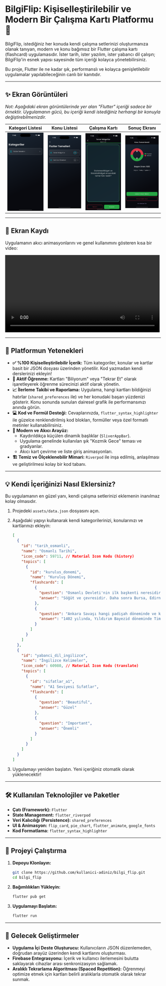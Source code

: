 # BilgiFlip: Kişiselleştirilebilir ve Modern Bir Çalışma Kartı Platformu 🚀

BilgiFlip, istediğiniz her konuda kendi çalışma setlerinizi oluşturmanıza olanak tanıyan, modern ve konu bağımsız bir Flutter çalışma kartı (flashcard) uygulamasıdır. İster tarih, ister yazılım, ister yabancı dil çalışın; BilgiFlip'in esnek yapısı sayesinde tüm içeriği kolayca yönetebilirsiniz.

Bu proje, Flutter ile ne kadar şık, performanslı ve kolayca genişletilebilir uygulamalar yapılabileceğinin canlı bir kanıtıdır.

---

## ✨ Ekran Görüntüleri

*Not: Aşağıdaki ekran görüntülerinde yer alan "Flutter" içeriği sadece bir örnektir. Uygulamanın gücü, bu içeriği kendi istediğiniz herhangi bir konuyla değiştirebilmenizdir.*

| Kategori Listesi | Konu Listesi | Çalışma Kartı | Sonuç Ekranı |
| :---: | :---: | :---: | :---: |
| <img src="assets/images/Simulator Screenshot - iPhone 16 Pro Max - 2025-09-11 at 11.46.28.png" width="200"> | <img src="assets/images/Simulator Screenshot - iPhone 16 Pro Max - 2025-09-11 at 11.46.31.png" width="200"> | <img src="assets/images/Simulator Screenshot - iPhone 16 Pro Max - 2025-09-11 at 11.46.34.png" width="200"> | <img src="assets/images/Simulator Screenshot - iPhone 16 Pro Max - 2025-09-11 at 11.46.41.png" width="200"> |

---

## 🎥 Ekran Kaydı

Uygulamanın akıcı animasyonlarını ve genel kullanımını gösteren kısa bir video:

<video src="https://github.com/Ms-elliebb/Bilgiflip/assets/91543242/f41e9c7a-514a-4a25-a7b3-82c5f11e9a4f" width="500" controls></video>



---

## 🌟 Platformun Yetenekleri

- **✅ %100 Kişiselleştirilebilir İçerik:** Tüm kategoriler, konular ve kartlar basit bir JSON dosyası üzerinden yönetilir. Kod yazmadan kendi derslerinizi ekleyin!
- **🧠 Aktif Öğrenme:** Kartları "Biliyorum" veya "Tekrar Et" olarak işaretleyerek öğrenme sürecinizi aktif olarak yönetin.
- **📈 İlerleme Takibi ve Raporlama:** Uygulama, hangi kartları bildiğinizi hatırlar (`shared_preferences` ile) ve her konudaki başarı yüzdenizi gösterir. Konu sonunda sunulan dairesel grafik ile performansınızı anında görün.
- **💻 Kod ve Formül Desteği:** Cevaplarınızda, `flutter_syntax_highlighter` ile güzelce renklendirilmiş kod blokları, formüller veya özel formatlı metinler kullanabilirsiniz.
- **🎨 Modern ve Akıcı Arayüz:**
  - Kaydırıldıkça küçülen dinamik başlıklar (`SliverAppBar`).
  - Uygulama genelinde kullanılan şık "Kozmik Gece" teması ve gradyanlar.
  - Akıcı kart çevirme ve liste giriş animasyonları.
- **🏗️ Temiz ve Ölçeklenebilir Mimari:** `Riverpod` ile inşa edilmiş, anlaşılması ve geliştirilmesi kolay bir kod tabanı.

---

## 💡 Kendi İçeriğinizi Nasıl Eklersiniz?

Bu uygulamanın en güzel yanı, kendi çalışma setlerinizi eklemenin inanılmaz kolay olmasıdır.

1.  Projedeki `assets/data.json` dosyasını açın.
2.  Aşağıdaki yapıyı kullanarak kendi kategorilerinizi, konularınızı ve kartlarınızı ekleyin:

    ```json
    [
      {
        "id": "tarih_osmanli",
        "name": "Osmanlı Tarihi",
        "icon_code": 59711, // Material Icon Kodu (history)
        "topics": [
          {
            "id": "kurulus_donemi",
            "name": "Kuruluş Dönemi",
            "flashcards": [
              {
                "question": "Osmanlı Devleti'nin ilk başkenti neresidir?",
                "answer": "Söğüt ve çevresidir. Daha sonra Bursa, Edirne ve son olarak İstanbul başkent olmuştur."
              },
              {
                "question": "Ankara Savaşı hangi padişah döneminde ve kiminle yapılmıştır?",
                "answer": "1402 yılında, Yıldırım Bayezid döneminde Timur ile yapılmıştır. Bu savaş sonrası Fetret Devri başlamıştır."
              }
            ]
          }
        ]
      },
      {
        "id": "yabanci_dil_ingilizce",
        "name": "İngilizce Kelimeler",
        "icon_code": 60980, // Material Icon Kodu (translate)
        "topics": [
          {
            "id": "sifatlar_a1",
            "name": "A1 Seviyesi Sıfatlar",
            "flashcards": [
              {
                "question": "Beautiful",
                "answer": "Güzel"
              },
              {
                "question": "Important",
                "answer": "Önemli"
              }
            ]
          }
        ]
      }
    ]
    ```

3.  Uygulamayı yeniden başlatın. Yeni içeriğiniz otomatik olarak yüklenecektir!

---

## 🛠️ Kullanılan Teknolojiler ve Paketler

- **Çatı (Framework):** `Flutter`
- **State Management:** `flutter_riverpod`
- **Veri Kalıcılığı (Persistence):** `shared_preferences`
- **UI & Animasyon:** `flip_card`, `pie_chart`, `flutter_animate`, `google_fonts`
- **Kod Formatlama:** `flutter_syntax_highlighter`

---

## 🚀 Projeyi Çalıştırma

1.  **Depoyu Klonlayın:**
    ```sh
    git clone https://github.com/kullanici-adiniz/bilgi_flip.git
    cd bilgi_flip
    ```
2.  **Bağımlılıkları Yükleyin:**
    ```sh
    flutter pub get
    ```
3.  **Uygulamayı Başlatın:**
    ```sh
    flutter run
    ```

---

## 🎯 Gelecek Geliştirmeler

- **Uygulama İçi Deste Oluşturucu:** Kullanıcıların JSON düzenlemeden, doğrudan arayüz üzerinden kendi kartlarını oluşturması.
- **Firebase Entegrasyonu:** İçerik ve kullanıcı ilerlemesini bulutta saklayarak cihazlar arası senkronizasyon sağlamak.
- **Aralıklı Tekrarlama Algoritması (Spaced Repetition):** Öğrenmeyi optimize etmek için kartları belirli aralıklarla otomatik olarak tekrar sunmak.
